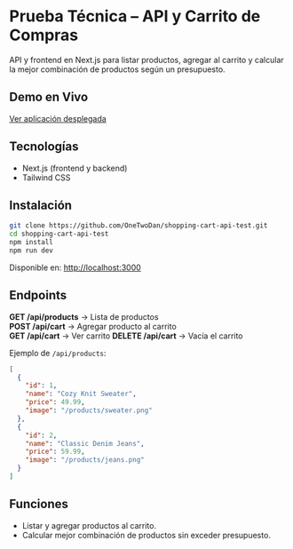 # Prueba Técnica – API y Carrito de Compras

API y frontend en Next.js para listar productos, agregar al carrito y calcular la mejor combinación de productos según un presupuesto.

## Demo en Vivo
[Ver aplicación desplegada](https://shopping-cart-api-test.vercel.app/)

## Tecnologías

- Next.js (frontend y backend)
- Tailwind CSS

## Instalación

```bash
git clone https://github.com/OneTwoDan/shopping-cart-api-test.git
cd shopping-cart-api-test
npm install
npm run dev
```

Disponible en: [http://localhost:3000](http://localhost:3000)

## Endpoints

**GET /api/products** → Lista de productos  
**POST /api/cart** → Agregar producto al carrito  
**GET /api/cart** → Ver carrito
**DELETE /api/cart** → Vacía el carrito

Ejemplo de `/api/products`:

```json
[
  {
    "id": 1,
    "name": "Cozy Knit Sweater",
    "price": 49.99,
    "image": "/products/sweater.png"
  },
  {
    "id": 2,
    "name": "Classic Denim Jeans",
    "price": 59.99,
    "image": "/products/jeans.png"
  }
]
```

## Funciones

- Listar y agregar productos al carrito.
- Calcular mejor combinación de productos sin exceder presupuesto.
